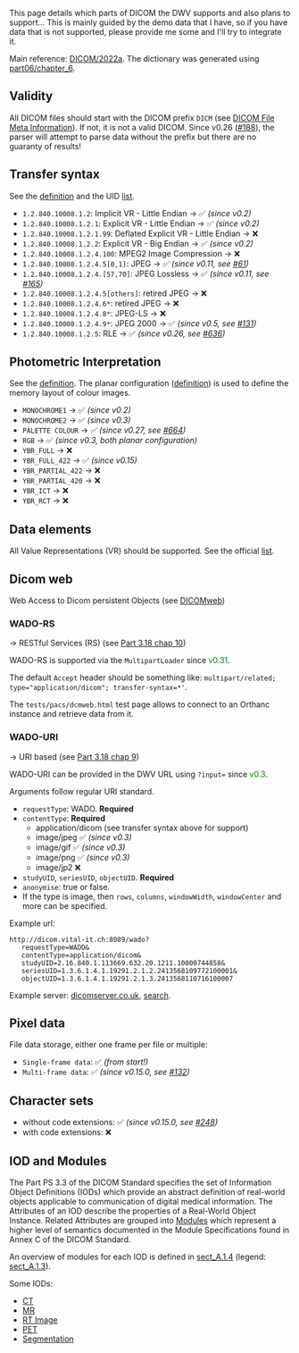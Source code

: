 This page details which parts of DICOM the DWV supports and also plans to support... This is mainly guided by the demo data that I have, so if you have data that is not supported, please provide me some and I'll try to integrate it.

Main reference: [DICOM/2022a](http://dicom.nema.org/medical/dicom/2022a/output/chtml/part01/PS3.1.html). The dictionary was generated using [part06/chapter_6](http://dicom.nema.org/medical/dicom/2022a/output/chtml/part06/chapter_6.html).

## Validity

All DICOM files should start with the DICOM prefix `DICM` (see [DICOM File Meta Information](http://dicom.nema.org/medical/dicom/2022a/output/chtml/part10/chapter_7.html#sect_7.1)). If not, it is not a valid DICOM. Since v0.26 ([#188](https://github.com/ivmartel/dwv/issues/188)), the parser will attempt to parse data without the prefix but there are no guaranty of results!

## Transfer syntax

See the [definition](http://dicom.nema.org/medical/dicom/2022a/output/chtml/part05/chapter_10.html) and the UID [list](http://dicom.nema.org/medical/dicom/2022a/output/chtml/part06/chapter_A.html#table_A-1).

- `1.2.840.10008.1.2`: Implicit VR - Little Endian -> &#x2705; _(since v0.2)_
- `1.2.840.10008.1.2.1`: Explicit VR - Little Endian -> &#x2705; _(since v0.2)_
- `1.2.840.10008.1.2.1.99`: Deflated Explicit VR - Little Endian -> &#x274C;
- `1.2.840.10008.1.2.2`: Explicit VR - Big Endian -> &#x2705; _(since v0.2)_
- `1.2.840.10008.1.2.4.100`: MPEG2 Image Compression -> &#x274C;
- `1.2.840.10008.1.2.4.5[0,1]`: JPEG -> &#x2705; _(since v0.11, see [#61](https://github.com/ivmartel/dwv/issues/61))_
- `1.2.840.10008.1.2.4.[57,70]`: JPEG Lossless -> &#x2705; _(since v0.11, see [#165](https://github.com/ivmartel/dwv/issues/165))_
- `1.2.840.10008.1.2.4.5[others]`: retired JPEG -> &#x274C;
- `1.2.840.10008.1.2.4.6*`: retired JPEG -> &#x274C;
- `1.2.840.10008.1.2.4.8*`: JPEG-LS -> &#x274C;
- `1.2.840.10008.1.2.4.9*`: JPEG 2000 -> &#x2705; _(since v0.5, see [#131](https://github.com/ivmartel/dwv/issues/131))_
- `1.2.840.10008.1.2.5`: RLE -> &#x2705; _(since v0.26, see [#636](https://github.com/ivmartel/dwv/issues/636))_

## Photometric Interpretation

See the [definition](http://dicom.nema.org/medical/dicom/2022a/output/chtml/part03/sect_C.7.html#sect_C.7.6.3.1.2). The planar configuration ([definition](http://dicom.nema.org/medical/dicom/2022a/output/chtml/part03/sect_C.7.html#sect_C.7.6.3.1.3)) is used to define the memory layout of colour images.

- `MONOCHROME1` -> &#x2705; _(since v0.2)_
- `MONOCHROME2` -> &#x2705; _(since v0.3)_
- `PALETTE COLOUR` -> &#x2705; _(since v0.27, see [#664](https://github.com/ivmartel/dwv/issues/664))_
- `RGB` -> &#x2705; _(since v0.3, both planar configuration)_
- `YBR_FULL` -> &#x274C;
- `YBR_FULL_422` -> &#x2705; _(since v0.15)_
- `YBR_PARTIAL_422` -> &#x274C;
- `YBR_PARTIAL_420` -> &#x274C;
- `YBR_ICT` -> &#x274C;
- `YBR_RCT` -> &#x274C;

## Data elements

All Value Representations (VR) should be supported. See the official [list](http://dicom.nema.org/medical/dicom/2022a/output/chtml/part05/sect_6.2.html#table_6.2-1).

## Dicom web

Web Access to Dicom persistent Objects (see [DICOMweb](https://en.wikipedia.org/wiki/DICOMweb))

### WADO-RS

-> RESTful Services (RS) (see [Part 3.18 chap 10](https://dicom.nema.org/medical/dicom/2022a/output/chtml/part18/chapter_10.html))

WADO-RS is supported via the `MultipartLoader` since <font color="green">v0.31</font>.

The default `Accept` header should be something like: `multipart/related; type="application/dicom"; transfer-syntax=*'`.

The `tests/pacs/dcmweb.html` test page allows to connect to an Orthanc instance and retrieve data from it.

### WADO-URI

-> URI based (see [Part 3.18 chap 9](https://dicom.nema.org/medical/dicom/2022a/output/chtml/part18/chapter_9.html))

WADO-URI can be provided in the DWV URL using `?input=` since <font color="green">v0.3</font>.

Arguments follow regular URI standard.

- `requestType`: WADO. **Required**
- `contentType`: **Required**
  - application/dicom (see transfer syntax above for support)
  - image/jpeg &#x2705; _(since v0.3)_
  - image/gif &#x2705; _(since v0.3)_
  - image/png &#x2705; _(since v0.3)_
  - image/jp2 &#x274C;
- `studyUID`, `seriesUID`, `objectUID`. **Required**
- `anonymise`: true or false.
- If the type is image, then `rows`, `columns`, `windowWidth`, `windowCenter` and more can be specified.

Example url:

```
http://dicom.vital-it.ch:8089/wado?
   requestType=WADO&
   contentType=application/dicom&
   studyUID=2.16.840.1.113669.632.20.1211.10000744858&
   seriesUID=1.3.6.1.4.1.19291.2.1.2.2413568109772100001&
   objectUID=1.3.6.1.4.1.19291.2.1.3.2413568110716100007
```

Example server: [dicomserver.co.uk](http://www.dicomserver.co.uk), [search](http://www.dicomserver.co.uk/wado/).

## Pixel data

File data storage, either one frame per file or multiple:

- `Single-frame data`: &#x2705; _(from start!)_
- `Multi-frame data`: &#x2705; _(since v0.15.0, see [#132](https://github.com/ivmartel/dwv/issues/132))_

## Character sets

- without code extensions: &#x2705; _(since v0.15.0, see [#248](https://github.com/ivmartel/dwv/issues/248))_
- with code extensions: &#x274C;

## IOD and Modules

The Part PS 3.3 of the DICOM Standard specifies the set of Information Object Definitions (IODs) which provide an abstract definition of real-world objects applicable to communication of digital medical information. The Attributes of an IOD describe the properties of a Real-World Object Instance. Related Attributes are grouped into [Modules](http://dicom.nema.org/medical/dicom/2022a/output/chtml/part03/chapter_C.html) which represent a higher level of semantics documented in the Module Specifications found in Annex C of the DICOM Standard.

An overview of modules for each IOD is defined in [sect_A.1.4](https://dicom.nema.org/medical/dicom/2022a/output/chtml/part03/chapter_A.html#sect_A.1.4) (legend: [sect_A.1.3](https://dicom.nema.org/medical/dicom/2022a/output/chtml/part03/chapter_A.html#sect_A.1.3)).

Some IODs:

- [CT](https://dicom.nema.org/medical/dicom/2022a/output/chtml/part03/sect_A.3.html)
- [MR](https://dicom.nema.org/medical/dicom/2022a/output/chtml/part03/sect_A.4.html)
- [RT Image](https://dicom.nema.org/medical/dicom/2022a/output/chtml/part03/sect_A.17.3.html)
- [PET](https://dicom.nema.org/medical/dicom/2022a/output/chtml/part03/sect_A.21.html)
- [Segmentation](https://dicom.nema.org/medical/dicom/2022a/output/chtml/part03/sect_A.51.html)

